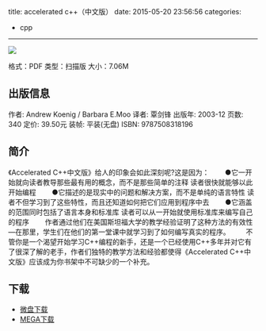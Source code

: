 title: accelerated c++（中文版）
date: 2015-05-20 23:56:56
categories:
  - cpp
---

![](http://img3.douban.com/lpic/s1157890.jpg)

格式：PDF
类型：扫描版
大小：7.06M

<!--more-->

## 出版信息 ##


作者: Andrew Koenig / Barbara E.Moo 
译者: 覃剑锋 
出版年: 2003-12
页数: 340
定价: 39.50元
装帧: 平装(无盘)
ISBN: 9787508318196

## 简介 ##

《Accelerated C++中文版》给人的印象会如此深刻呢?这是因为：
　　●它一开始就向读者教导那些最有用的概念，而不是那些简单的注释 读者很快就能够以此开始编程
　　●它描述的是现实中的问题和解决方案，而不是单纯的语言特性 读者不但学习到了这些特性，而且还知道如何把它们应用到程序中去
　　●它涵盖的范围同时包括了语言本身和标准库 读者可以从一开始就使用标准库来编写自己的程序
　　作者通过他们在美国斯坦福大学的教学经验证明了这种方法的有效性—在那里，学生们在他们的第一堂课中就学习到了如何编写真实的程序。
　　不管你是一个渴望开始学习C++编程的新手，还是一个已经使用C++多年并对它有了很深了解的老手，作者们独特的教学方法和经验都使得《Accelerated C++中文版》应该成为你书架中不可缺少的一个补充。

## 下载 ##

+ [微盘下载](http://vdisk.weibo.com/s/aADaW4YREXBJ0)
+ [MEGA下载](https://mega.co.nz/#!GJtFkKDC!U3klInP6I4tcmqqTmshqK8D7Kx6jK8ydfjW3p1ts-n8)